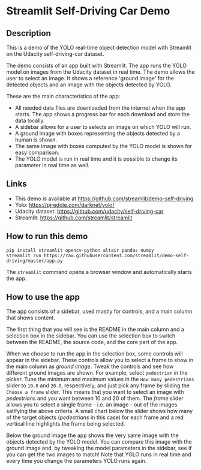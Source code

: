 # Streamlit Self-Driving Car Demo

## Description
This is a demo of the YOLO real-time object detection model with Streamlit on the Udacity self-driving-car dataset.

The demo consists of an app built with Streamlit. The app runs the YOLO model
on images from the Udacity dataset in real time. The demo allows the user to select an image. It shows
a reference 'ground image' for the detected objects and an image with the objects detected by YOLO.

These are the main characteristics of the app:
- All needed data files are downloaded from the internet when the app starts. The app shows
a progress bar for each download and store the data locally.
- A sidebar allows for a user to selects an image on which YOLO will run.
- A ground image with boxes representing the objects detected by a human is shown.
- The same image with boxes computed by the YOLO model is shown for easy comparison.
- The YOLO model is run in real time and it is possible to change its parameter in real time
as well.

## Links
- This demo is available at https://github.com/streamlit/demo-self-driving
- Yolo: https://pjreddie.com/darknet/yolo/
- Udacity dataset: https://github.com/udacity/self-driving-car
- Streamlit: https://github.com/streamlit/streamlit

## How to run this demo
```
pip install streamlit opencv-python altair pandas numpy
streamlit run https://raw.githubusercontent.com/streamlit/demo-self-driving/master/app.py
```

The `streamlit` command opens a browser window and automatically starts the app.

## How to use the app
The app consists of a sidebar, used mostly for controls, and a main column that shows content.

The first thing that you will see is the README in the main column and a selection box in the
sidebar. You can use the selection box to switch between the README, the source code, and the core part of the app.

When we choose to run the app in the selection box, some controls will appear in the sidebar. These controls allow you to select
a frame to show in the main column as _ground image_. Tweak the controls and see how different ground images
are shown. For example, select `pedestrian` in the picker. Tune the minimum and
maximum values in the `How many pedestrians` slider to `10.0` and `20.0`, respectively, and just pick any frame
by sliding the `Choose a frame` slider. This means that you want to select an image with _pedestrians_ and you want between
10 and 20 of them. The _frame_ slider allows you to select a single frame - i.e. an image - out of the images satifying
the above criteria. A small chart below the slider shows how many of the target objects (_pedestrians_ in this case)
for each frame and a red vertical line highlights the frame being selected.

Below the ground image the app shows the very same image with the objects detected by the YOLO model.
You can compare this image with the ground image and, by tweaking the model parameters in the sidebar,
see if you can get the two images to match! Note that YOLO runs in real time and every time you change
the parameters YOLO runs again.


